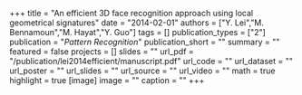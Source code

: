 +++
title = "An efficient 3D face recognition approach using local geometrical signatures"
date = "2014-02-01"
authors = ["Y. Lei","M. Bennamoun","M. Hayat","Y. Guo"]
tags = []
publication_types = ["2"]
publication = "_Pattern Recognition_"
publication_short = ""
summary = ""
featured = false
projects = []
slides = ""
url_pdf = "/publication/lei2014efficient/manuscript.pdf"
url_code = ""
url_dataset = ""
url_poster = ""
url_slides = ""
url_source = ""
url_video = ""
math = true
highlight = true
[image]
image = ""
caption = ""
+++

